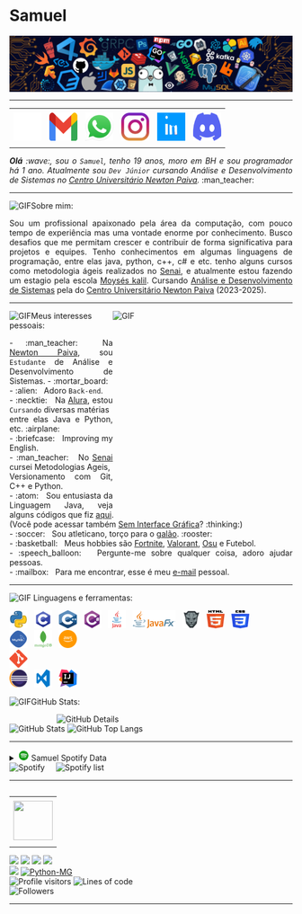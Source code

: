 # Samuel
<div>
<img align="center" alt="Header" src="https://github.com/brksam/brksam/blob/main/img/header.png?raw=true"/>
</div>

-----

<div align="center">
<table>
<tr>
 <td align="center" colspan="11"></td>
</tr> 
<tr>
<td><a href="https://github.com/brksam" target="_blank"><img src="https://github.com/brksam/brksam/blob/main/img/github2.png?raw=true" width="50px" height="50px"/></a>
</td>
<!-- <td><a href="https://replit.com/@aramuni"><img src="https://github.com/brksam/brksam/blob/main/img/replit3.svg?raw=true" width="50px" height="50px"/></a>
</td> -->
<td><a href="mailto:samuel.devcode@gmail.com" target="_blank"><img src="https://github.com/brksam/brksam/blob/main/img/gmail3.png?raw=true" width="50px" height="50px"/></a>
</td>
<td><a href="https://wa.me/5531991158344" target="_blank"><img src="https://github.com/brksam/brksam/blob/main/img/wpp2.png?raw=true" width="50px" height="50px"/></a>
</td>
<td><a href="https://www.instagram.com/brk.sml/" target="_blank"><img src="https://github.com/brksam/brksam/blob/main/img/insta2.png?raw=true" width="50px" height="50px"/></a>
</td>
<td><a href="https://www.linkedin.com/in/samuel-souto-352252276" target="_blank"><img src="https://github.com/brksam/brksam/blob/main/img/linkedin2.gif?raw=true" width="50px" height="50px"/></a>
</td>
<!-- <td><a href="http://lattes.cnpq.br/1208427665892059" target="_blank"><img src="https://github.com/brksam/brksam/blob/main/img/lattes2.png?raw=true" width="50px" height="50px"/></a>-->
</td>
<!--<td><a href="https://slack.com/app_redirect?channel=UVD9N6VCL"><img src="https://github.com/brksam/brksam/blob/main/img/slack.png?raw=true" width="50px" height="50px"/></a>
</td>-->
<td><a href="https://discordapp.com/users/959151773728251914" target="_blank"><img src="https://github.com/brksam/brksam/blob/main/img/discord2.png?raw=true" width="50px" height="50px"/></a>
</td>
<!--<td><a href="https://www.skoob.com.br/perfil/Aramuni" target="_blank"><img src="https://github.com/brksam/brksam/blob/main/img/skoob2.png?raw=true" width="50px" height="50px"/></a>-->
</td>
<!--<td><a href="https://scholar.google.com.br/citations?user=OARYxSYAAAAJ&hl=pt-BR&oi=ao" target="_blank"><img src="https://github.com/brksam/brksam/blob/main/img/scholar2.png?raw=true" width="50px" height="50px"/></a>-->
</td>
<!--<td><a href="https://calendly.com/aramuni/" target="_blank"><img src="https://github.com/brksam/brksam/blob/main/img/calendar2.png?raw=true" width="50px" height="50px"/></a>-->
</td>
</tr>
<tr>
 <td align="center" colspan="11"></td>
</tr> 
</table>

</div>
<div align="justify">
<i><b>Olá</b> :wave:, sou o <code>Samuel</code>, tenho 19 anos, moro em BH e sou programador há 1 ano. Atualmente sou <code>Dev Júnior</code> cursando Análise e Desenvolvimento de Sistemas no <a href="https://newtonpaiva.br/" target="_blank">Centro Universitário Newton Paiva</a>.</i> :man_teacher:<br />
</div>

-----
<img height="20" alt="GIF" src="https://github.com/brksam/brksam/blob/main/img/soulgem.gif?raw=true"/>Sobre mim:

<div align="justify">
Sou um profissional apaixonado pela área da computação, com pouco tempo de experiência mas uma vontade enorme por conhecimento. Busco desafios que me permitam crescer e contribuir de forma significativa para projetos e equipes. Tenho conhecimentos em algumas linguagens de programação, entre elas java, python, c++, c# e etc. tenho alguns cursos como metodologia ágeis realizados no <a href="https://www.fiemg.com.br/senai/" target="_blank">Senai</a>, e atualmente estou fazendo um estagio pela escola <a href="https://www.instagram.com/escolamunicipalmoyses/" target="_blank">Moysés kalil</a>. Cursando <a href="https://newtonpaiva.br/cursos/graduacao-presencial/analise-e-desenvolvimento-de-sistemas/" target="_blank">Análise e Desenvolvimento de Sistemas</a> pela do <a href="https://newtonpaiva.br/" target="_blank">Centro Universitário Newton Paiva</a> (2023-2025).
</div>

-----

<div>
<div>
<img align="right" alt="GIF" src="https://github.com/brksam/brksam/blob/main/img/dev2.gif?raw=true" width="320px" height="345px"/>
</div>

<img height="20" alt="GIF" src="https://github.com/brksam/brksam/blob/main/img/soulgem.gif?raw=true"/>Meus interesses pessoais:

<div align="justify">
<p> 
- :man_teacher: &nbsp;Na <a href="https://newtonpaiva.br/" target="_blank">Newton Paiva</a>, sou <code>Estudante</code> de Análise e Desenvolvimento de Sistemas.
- :mortar_board: &nbsp; <br />
- :alien: &nbsp; Adoro <code>Back-end</code>.<br />
- :necktie: &nbsp; Na <a href="https://www.alura.com.br/" target="_blank">Alura</a>, estou <code>Cursando</code> diversas matérias <br /> entre elas Java e Python, etc. :airplane:<br />
- :briefcase: &nbsp; Improving my English.<br />
- :man_teacher: &nbsp; No <a href="https://www.fiemg.com.br/senai/" target="_blank">Senai</a> cursei Metodologias Ageis, <br />Versionamento com Git, C++ e Python.<br />
- :atom: &nbsp; Sou entusiasta da Linguagem Java, veja alguns códigos que fiz <a href="https://github.com/brksam/LOTOFACIL-TELA" target="_blank">aqui</a>.<br />(Você pode acessar também <a href="https://github.com/brksam/LOTOFACIL-ATIVIDADE" target="_blank">Sem Interface Gráfica</a>? :thinking:)<br />
- :soccer: &nbsp; Sou atleticano, torço para o <a href="https://www.arenamrv.com.br/" target="_blank">galão</a>. :rooster:<br />
- :basketball: &nbsp; Meus hobbies são <a href="https://store.epicgames.com/pt-BR/p/fortnite" target="_blank">Fortnite</a>, <a href="https://playvalorant.com/pt-br/" target="_blank">Valorant</a>, <a href="https://osu.ppy.sh/users/35289335" target="_blank">Osu</a> e Futebol.<br />
- :speech_balloon: &nbsp; Pergunte-me sobre qualquer coisa, adoro ajudar pessoas.<br />
- :mailbox: &nbsp; Para me encontrar, esse é meu <a href="mailto:samuka.samuca321@gmail.com" target="_blank">e-mail</a> pessoal.<br />
</p>
</div>
</div>

-----

<div>

<img height="20" alt="GIF" src="https://github.com/brksam/brksam/blob/main/img/skills.gif?raw=true"/>&nbsp;Linguagens e ferramentas:

<code><a href="https://www.python.org/" target="_blank"><img width="32" height="32" src="https://github.com/brksam/brksam/blob/main/img/python.png?raw=true"/></a></code>
&nbsp; 
<code><a href="https://www.open-std.org/jtc1/sc22/wg14/" target="_blank"><img width="32" height="32" src="https://github.com/brksam/brksam/blob/main/img/c.png?raw=true"/></a></code>
&nbsp; 
<code><a href="https://isocpp.org/" target="_blank"><img width="32" height="32" src="https://github.com/brksam/brksam/blob/main/img/cpp.svg?raw=true"/></a></code>
&nbsp; 
<code><a href="https://docs.microsoft.com/pt-br/dotnet/csharp/" target="_blank"><img width="32" height="32" src="https://github.com/brksam/brksam/blob/main/img/csharp.png?raw=true"/></a></code>
&nbsp; 
<code><a href="https://www.java.com/pt-BR/" target="_blank"><img width="32" height="32" src="https://github.com/brksam/brksam/blob/main/img/java.png?raw=true"/></a></code>
&nbsp; 
<code><a href="https://openjfx.io/" target="_blank"><img height="32" src="https://github.com/brksam/brksam/blob/main/img/javafx.png?raw=true"/></a></code>
&nbsp; 
<code><a href="https://www.primefaces.org/" target="_blank"><img width="32" height="32" src="https://github.com/brksam/brksam/blob/main/img/primefaces.png?raw=true"/></a></code>
&nbsp;
<code><a href="https://www.w3schools.com/html/" target="_blank"><img width="32" height="32" src="https://github.com/brksam/brksam/blob/main/img/html.svg?raw=true"/></a></code>
&nbsp;
<code><a href="https://www.w3schools.com/css/" target="_blank"><img width="32" height="32" src="https://github.com/brksam/brksam/blob/main/img/css.svg?raw=true"/></a></code>
&nbsp;
<br />
<code><a href="https://www.mysql.com/" target="_blank"><img width="32" height="32" src="https://github.com/brksam/brksam/blob/main/img/mysql.png?raw=true"/></a></code>
&nbsp; 
<code><a href="https://www.mongodb.com/pt-br" target="_blank"><img width="32" height="32" src="https://github.com/brksam/brksam/blob/main/img/mongodb.png?raw=true"/></a></code>
&nbsp; 
<code><a href="https://aws.amazon.com/pt/" target="_blank"><img width="32" height="32" src="https://github.com/brksam/brksam/blob/main/img/aws.png?raw=true"/></a></code>
&nbsp;  
<code><a href="https://git-scm.com/" target="_blank"><img width="32" height="32" src="https://github.com/brksam/brksam/blob/main/img/git.png?raw=true"/></a></code>
&nbsp;  
<code><a href="https://www.eclipse.org/downloads/" target="_blank"><img width="32" height="32" src="https://github.com/brksam/brksam/blob/main/img/eclipse.png?raw=true"/></a></code>
&nbsp; 
<code><a href="https://code.visualstudio.com/" target="_blank"><img width="32" height="32" src="https://github.com/brksam/brksam/blob/main/img/vs.png?raw=true"/></a></code>
&nbsp;
<code><a href="https://www.jetbrains.com/idea/" target="_blank"><img width="32" height="32" src="https://github.com/brksam/brksam/blob/main/img/intellij.png?raw=true"/></a></code>
&nbsp;
<br />
</div>

<img height="20" alt="GIF" src="https://github.com/brksam/brksam/blob/main/img/graphic.gif?raw=true"/>GitHub Stats:

<div>
<img align="right" alt="GitHub Details" width="420px" src="http://github-profile-summary-cards.vercel.app/api/cards/profile-details?username=brksam&theme=github_dark"/>
<!--- <img alt="GitHub Commits" width="200px" src="http://github-profile-summary-cards.vercel.app/api/cards/productive-time?username=brksam&theme=github_dark"/> -->
<img alt="GitHub Stats" width="200px" src="http://github-profile-summary-cards.vercel.app/api/cards/stats?username=brksam&theme=github_dark"/>
<img alt="GitHub Top Langs" width="200px" src="http://github-profile-summary-cards.vercel.app/api/cards/repos-per-language?username=brksam&theme=github_dark"/>
</div>

-----

<div>
<div>
<details>
<summary><img height="20" alt="GIF" src="https://github.com/brksam/brksam/blob/main/img/spotify.gif?raw=true"/> Samuel Spotify Data</summary>
<img src="https://data-card-for-spotify.herokuapp.com/api/card?user_id=ffpnvh7gozm5xezuca35cnr8q" alt="Data Card for Spotify">
</details>
</div>
<div>
<!-- <a href="https://twitter.com/joaoaramuni" target="_blank"><img align="right" width="400px" height="270px" alt="tweets" src="https://github-readme-twitter.gazf.vercel.app/api?id=joaoaramuni"/></a> -->
<!-- <a href="https://www.last.fm/pt/user/joaoaramuni" target="_blank"><img align="right" width="400px" height="270px" alt="lastfm" src="https://lastfm-recently-played.vercel.app/api?user=joaoaramuni&width=400"/></a> -->
</div>
<div>
<img alt="Spotify" width="200px" height="270px" src="https://spotify-github-profile.vercel.app/api/view?uid=ffpnvh7gozm5xezuca35cnr8q&cover_image=true&theme=default"/> &nbsp; &nbsp; 
<img alt="Spotify list" width="200px" height="270px" src="https://spotify-recently-played-readme.vercel.app/api?user=ffpnvh7gozm5xezuca35cnr8q&count=10"/>
</div>

-----

<div>
<table align="right">
<tr>
 <td align="center" colspan="1"></td>
</tr> 
<tr>
<td><a href="https://pythonmg.github.io/" target="_blank"><img src="https://github.com/joaopauloaramuni/joaopauloaramuni/blob/main/img/pythonmg.png?raw=true" width="70px" height="70px"/></a></td>
</tr>
<tr>
 <td align="center" colspan="1"></td>
</tr> 
</table>
<img src="https://img.shields.io/badge/Python-Expert-blue?logo=Python"/>
<img src="https://img.shields.io/badge/Java-Expert-blue"/>
<img src="https://img.shields.io/badge/C-Enthusiast-blue"/>
<img src="https://img.shields.io/badge/Clean%20Code-Evangelist-blue"/>
<br />
<img src="https://img.shields.io/badge/AWS-Dev-blue?logo=amazonaws"/>
<a href="https://github.com/pythonmg" target="_blank"><img alt="Python-MG" src="https://img.shields.io/badge/Siga%20a%20comunidade%20mineira%20de%20python%3A-Python--MG-blue?logo=Python"/></a>
<br />
<img alt="Profile visitors" src="https://komarev.com/ghpvc/?username=brksam"/>
<img alt="Lines of code" src="https://img.shields.io/badge/Somando--se%20os%20reposit%C3%B3rios%3A-%2B100%20mil%20linhas%20de%20c%C3%B3digo%20compartilhadas-blue?logo=GitHub"/>
<br />
<img alt="Followers" src="https://img.shields.io/github/followers/brksam?style=social"/>
</div>

-----
<!--
<div>
<table align="right">
<tr>
 <td align="center" colspan="1">Pix</td>
</tr> 
<tr>
<td><img src="https://github.com/joaopauloaramuni/joaopauloaramuni/blob/main/img/qrcode-pix.png?raw=true" width="70px" height="70px"/></td>
</tr>
</table>
<a href="https://www.linkedin.com/in/joaopauloaramuni/" target="_blank"><img alt="Linkedin" src="https://img.shields.io/badge/LinkedIn-0077B5?style=for-the-badge&logo=linkedin&logoColor=white"/></a>
<a href="mailto:joaopauloaramuni@gmail.com" target="_blank"><img alt="Gmail" src="https://img.shields.io/badge/Gmail-D14836?style=for-the-badge&logo=gmail&logoColor=white"/></a>
<a href="https://wa.me/5531980402103" target="_blank"><img alt="WhatsApp" src="https://img.shields.io/badge/WhatsApp-25D366?style=for-the-badge&logo=whatsapp&logoColor=white"/></a>
<a href="https://discordapp.com/users/959151773728251914" target="_blank"><img alt="Discord" src="https://img.shields.io/badge/Discord-7289DA?style=for-the-badge&logo=discord&logoColor=white"/></a>
<a href="https://open.spotify.com/user/22lih5eniohc7dawfxohlo7wy?si=45c49575a1ba4cb7" target="_blank"><img alt="Spotify" src="https://img.shields.io/badge/Spotify-1ED760?&style=for-the-badge&logo=spotify&logoColor=white"/></a>
<a href="https://us05web.zoom.us/j/2425760565?pwd=aDR1L3RRY2x4U09iWDVTRWxxMjdmQT09" target="_blank"><img alt="Zoom" src="https://img.shields.io/badge/Zoom-2D8CFF?style=for-the-badge&logo=zoom&logoColor=white"/></a><br />
<a href="https://meet.google.com/ova-vvcq-hbx" target="_blank"><img alt="Meet" src="https://img.shields.io/badge/Google%20Meet-00897B?style=for-the-badge&logo=google-meet&logoColor=white"/></a>
<a href="https://slack.com/app_redirect?channel=UVD9N6VCL" target="_blank"><img alt="Slack" src="https://img.shields.io/badge/Slack-4A154B?style=for-the-badge&logo=slack&logoColor=white"/></a>
<a href="https://www.instagram.com/joaopauloaramuni/" target="_blank"><img alt="Instagram" src="https://img.shields.io/badge/Instagram-E4405F?style=for-the-badge&logo=instagram&logoColor=white"/></a>
<a href="https://www.playstation.com/pt-br/support/account/add-friends-psn/" target="_blank"><img alt="PSN" src="https://img.shields.io/badge/PlayStation-003791?style=for-the-badge&logo=playstation&logoColor=white"/></a>
<a href="https://steamcommunity.com/id/joaopauloaramuni/" target="_blank"><img alt="Steam" src="https://img.shields.io/badge/Steam-000000?style=for-the-badge&logo=steam&logoColor=white"/></a><br />
<a href="https://scholar.google.com.br/citations?user=OARYxSYAAAAJ&hl=pt-BR&oi=ao" target="_blank"><img alt="Scholar" src="https://img.shields.io/badge/Google_Scholar-4285F4?style=for-the-badge&logo=google-scholar&logoColor=white"/></a>
<a href="https://orcid.org/
0000-0001-7538-5927" target="_blank"><img alt="ORCID" src="https://img.shields.io/badge/orcid-A6CE39?style=for-the-badge&logo=orcid&logoColor=white"/></a>
<a href="https://www.twitch.tv/joaopauloaramuni" target="_blank"><img alt="twitch" src="https://img.shields.io/badge/Twitch-9146FF?style=for-the-badge&logo=twitch&logoColor=white"/></a>
<a href="https://www.hackerrank.com/joaopauloaramuni" target="_blank"><img alt="hackerrank" src="https://img.shields.io/badge/-Hackerrank-2EC866?style=for-the-badge&logo=HackerRank&logoColor=white"/></a>
<a href="https://join.skype.com/invite/dcKhOAFaJ5cz" target="_blank"><img alt="skype" src="https://img.shields.io/badge/Skype-00AFF0?style=for-the-badge&logo=skype&logoColor=white"/></a>
<br />
<a href="https://stackoverflow.com/users/22206141/aramuni" target="_blank"><img alt="stackoverflow" src="https://img.shields.io/badge/Stack_Overflow-FE7A16?style=for-the-badge&logo=stack-overflow&logoColor=white"/></a>
<a href="https://gitlab.com/joaopauloaramuni" target="_blank"><img alt="gitlab" src="https://img.shields.io/badge/GitLab-330F63?style=for-the-badge&logo=gitlab&logoColor=white"/></a>
<a href="https://github.com/joaopauloaramuni" target="_blank"><img alt="github" src="https://img.shields.io/badge/GitHub-100000?style=for-the-badge&logo=github&logoColor=white"/></a>
</div>

-----

-----

<div>
<details>
<summary><img height="20" alt="GIF" src="https://github.com/joaopauloaramuni/joaopauloaramuni/blob/main/img/linkedin2.gif?raw=true"/> LinkedIn Recommendations</summary>
<div>
<table>
<tr>
 <td align="center" colspan="1"></td>
</tr> 
<tr>
<td>
<img align="center" src="https://github.com/joaopauloaramuni/joaopauloaramuni/blob/main/img/R1.png?raw=true" alt="R1"/>
</td>
</tr>
<tr>
<td>
<img align="center" src="https://github.com/joaopauloaramuni/joaopauloaramuni/blob/main/img/R2.png?raw=true" alt="R2"/>
</td>
</tr>
<tr>
<td>
<img align="center" src="https://github.com/joaopauloaramuni/joaopauloaramuni/blob/main/img/R3.png?raw=true" alt="R3"/>
</td>
</tr>
<tr>
<td>
<img align="center" src="https://github.com/joaopauloaramuni/joaopauloaramuni/blob/main/img/R4.png?raw=true" alt="R4"/>
</td>
</tr>
<tr>
<td>
<img align="center" src="https://github.com/joaopauloaramuni/joaopauloaramuni/blob/main/img/R5.png?raw=true" alt="R5"/>
</td>
</tr>
<tr>
<td>
<img align="center" src="https://github.com/joaopauloaramuni/joaopauloaramuni/blob/main/img/R6.png?raw=true" alt="R6"/>
</td>
</tr>
<tr>
 <td align="center" colspan="1"></td>
</tr> 
</table>
</div>
</details>
</div>

<div align="center">

```text
 █████╗ ██████╗  █████╗ ███╗   ███╗██╗   ██╗███╗   ██╗██╗
██╔══██╗██╔══██╗██╔══██╗████╗ ████║██║   ██║████╗  ██║██║
███████║██████╔╝███████║██╔████╔██║██║   ██║██╔██╗ ██║██║
██╔══██║██╔══██╗██╔══██║██║╚██╔╝██║██║   ██║██║╚██╗██║██║
██║  ██║██║  ██║██║  ██║██║ ╚═╝ ██║╚██████╔╝██║ ╚████║██║
╚═╝  ╚═╝╚═╝  ╚═╝╚═╝  ╚═╝╚═╝     ╚═╝ ╚═════╝ ╚═╝  ╚═══╝╚═╝
```                                        

</div>
<div>
<table>
<tr>
 <td align="center" colspan="2"></td>
</tr> 
<tr>
<td>
<a href="mailto:joaopauloaramuni@gmail.com" target="_blank"><img align="center" width="400px" height="120px" src="https://github.com/joaopauloaramuni/joaopauloaramuni/blob/main/img/githubfooter2.png?raw=true" alt="github-footer2"/></a>
</td>
<td>
<a href="https://github.com/joaopauloaramuni" target="_blank"><img align="center" width="400px" height="120px" src="https://github.com/joaopauloaramuni/joaopauloaramuni/blob/main/img/githubfooter1.png?raw=true" alt="github-footer1"/></a>
</td>
</tr>
<tr>
 <td align="center" colspan="2"></td>
</tr> 
</table>
</div>

-----

<div>
<table align="center">
<tr>
 <td align="center" colspan="2"></td>
</tr> 
<tr>
<td>
<a href="https://github.com/joaopauloaramuni" target="_blank"><img src="https://github.com/joaopauloaramuni/joaopauloaramuni/blob/main/img/logo.png?raw=true" width="50px" height="50px"/></a>
</td>
<td>
| Créditos: <a href="https://github.com/joaopauloaramuni" target="_blank">© 2024 Aramuni</a><br />
| Última atualização: 13/03/2024
</td>
</tr>
<tr>
 <td align="center" colspan="2"></td>
</tr> 
</table>
</div>

-----

<img align="center" alt="Footer2" src="https://capsule-render.vercel.app/api?type=waving&height=100&color=gray&section=footer"/>

<!---
<div>
<img align="center" alt="Footer" width="1200px" height="20px" src="https://github.com/joaopauloaramuni/joaopauloaramuni/blob/main/img/footer-gray.gif?raw=true"/>
</div>
-->

<!-- Obrigado pela visita! -->
